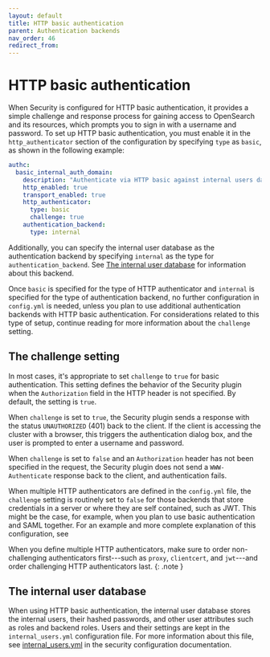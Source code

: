 ```yaml
---
layout: default
title: HTTP basic authentication
parent: Authentication backends
nav_order: 46
redirect_from:
---
```



# HTTP basic authentication

When Security is configured for HTTP basic authentication, it provides a simple challenge and response process for gaining access to OpenSearch and its resources, which prompts you to sign in with a username and password. To set up HTTP basic authentication, you must enable it in the `http_authenticator` section of the configuration by specifying `type` as `basic`, as shown in the following example:

```yml
authc:
  basic_internal_auth_domain:
    description: "Authenticate via HTTP basic against internal users database"
    http_enabled: true
    transport_enabled: true
    http_authenticator:
      type: basic
      challenge: true
    authentication_backend:
      type: internal
```

Additionally, you can specify the internal user database as the authentication backend by specifying `internal` as the type for `authentication_backend`. See [The internal user database](#the-internal-user-database) for information about this backend.

Once `basic` is specified for the type of HTTP authenticator and `internal` is specified for the type of authentication backend, no further configuration in `config.yml` is needed, unless you plan to use additional authentication backends with HTTP basic authentication. For considerations related to this type of setup, continue reading for more information about the `challenge` setting.


## The challenge setting

In most cases, it's appropriate to set `challenge` to `true` for basic authentication. This setting defines the behavior of the Security plugin when the `Authorization` field in the HTTP header is not specified. By default, the setting is `true`.

When `challenge` is set to `true`, the Security plugin sends a response with the status `UNAUTHORIZED` (401) back to the client. If the client is accessing the cluster with a browser, this triggers the authentication dialog box, and the user is prompted to enter a username and password.

When `challenge` is set to `false` and an `Authorization` header has not been specified in the request, the Security plugin does not send a `WWW-Authenticate` response back to the client, and authentication fails. 

When multiple HTTP authenticators are defined in the `config.yml` file, the `challenge` setting is routinely set to `false` for those backends that store credentials in a server or where they are self contained, such as JWT.  This might be the case, for example, when you plan to use basic authentication and SAML together. For an example and more complete explanation of this configuration, see 

When you define multiple HTTP authenticators, make sure to order non-challenging authenticators first---such as `proxy`, `clientcert`, and `jwt`---and order challenging HTTP authenticators last.
{: .note }


## The internal user database

When using HTTP basic authentication, the internal user database stores the internal users, their hashed passwords, and other user attributes such as roles and backend roles. Users and their settings are kept in the `internal_users.yml` configuration file. For more information about this file, see [internal_users.yml](/security/configuration/yaml/#internal_usersyml) in the security configuration documentation.


